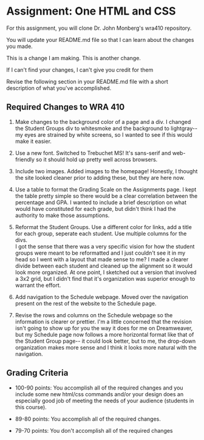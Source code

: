 # Assignment: One HTML and CSS

For this assignment, you will clone Dr. John Monberg's wra410 repository.

You will update your README.md file so that I can learn about the changes you made.

This is a change I am making. This is another change.

If I can't find your changes, I can't give you credit for them

Revise the following section in your README.md file with a short description of what you've accomplished.

## Required Changes to WRA 410

1. Make changes to the background color of a page and a div.
  I changed the Student Groups div to whitesmoke and the background to lightgray-- my eyes are strained by white screens, so I wanted to see if this would make it easier. 


2. Use a new font.
    Switched to Trebuchet MS! It's sans-serif and web-friendly so it should hold up pretty well across browsers.

3. Include two images.
    Added images to the homepage! Honestly, I thought the site looked cleaner prior to adding these, but they are here now.

4. Use a table to format the Grading Scale on the Assignments page.
    I kept the table pretty simple so there would be a clear correlation between the percentage and GPA. I wanted to include a brief description on what would have constituted for each grade, but didn't think I had the authority to make those assumptions.

5. Reformat the Student Groups. Use a different color for links, add a title for each group, seperate each student. Use multiple columns for the divs.  
  I got the sense that there was a very specific vision for how the student groups were meant to be reformatted and I just couldn't see it in my head so I went with a layout that made sense to me? I made a clearer divide between each student and cleaned up the alignment so it would look more organized. At one point, I sketched out a version that involved a 3x2 grid, but I didn't find that it's organization was superior enough to warrant the effort.

6. Add navigation to the Schedule webpage.
  Moved over the navigation present on the rest of the website to the Schedule page.

7. Revise the rows and columns on the Schedule webpage so the information is clearer or prettier.
  I'm a little concerned that the revision isn't going to show up for you the way it does for me on Dreamweaver, but my Schedule page now follows a more horizontal format like that of the Student Group page-- it could look better, but to me, the drop-down organization makes more sense and I think it looks more natural with the navigation.


## Grading Criteria

* 100-90 points: You accomplish all of the required changes and you include some new html/css commands and/or your design does an especially good job of meeting the needs of your audience (students in this course).

* 89-80 points: You accomplish all of the required changes.

* 79-70 points: You don't accomplish all of the required changes

